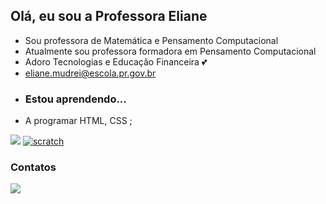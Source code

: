 ## Olá, eu sou a Professora Eliane
- Sou professora de  Matemática e Pensamento Computacional  
-  Atualmente sou professora formadora em Pensamento Computacional
- Adoro Tecnologias e  Educação Financeira :two_hearts:
- eliane.mudrei@escola.pr.gov.br
- ### Estou aprendendo...
- A programar HTML, CSS ; 

[![](https://img.shields.io/badge/JavaScript-323330?style=for-the-badge&logo=javascript&logoColor=F7DF1E)](https://editor.p5js.org/)
[![scratch](https://img.shields.io/badge/Scratch-4D97FF?style=for-the-badge&logo=Scratch&logoColor=white)](https://scratch.mit.edu/users/elianeprofessora/)
### Contatos
[![](https://img.shields.io/badge/Instagram-E4405F?style=for-the-badge&logo=instagram&logoColor=white)](https://www.instagram.com/elianemudrei)
<!---
ProfessoraEliane/ProfessoraEliane is a ✨ special ✨ repository because its `README.md` (this file) appears on your GitHub profile.

You can click the Preview link to take a look at your changes.
--->
